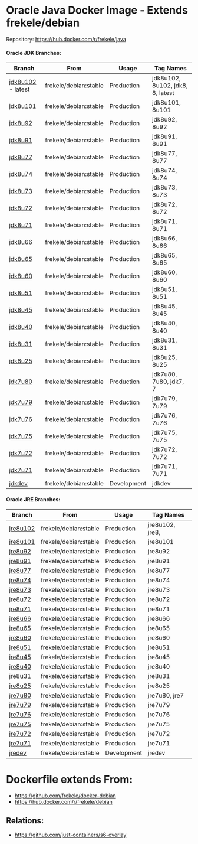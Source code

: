 # Oracle Java Docker Image - Extends frekele/debian

Repository: https://hub.docker.com/r/frekele/java

#### Oracle JDK Branches:
| Branch                | From                     | Usage        | Tag Names                                      |
| --------------------- | ------------------------ | ------------ | ---------------------------------------------- |
| [jdk8u102] - latest   | frekele/debian:stable    | Production   | jdk8u102, 8u102, jdk8, 8, latest               |
| [jdk8u101]            | frekele/debian:stable    | Production   | jdk8u101, 8u101                                |
| [jdk8u92]             | frekele/debian:stable    | Production   | jdk8u92, 8u92                                  |
| [jdk8u91]             | frekele/debian:stable    | Production   | jdk8u91, 8u91                                  |
| [jdk8u77]             | frekele/debian:stable    | Production   | jdk8u77, 8u77                                  |
| [jdk8u74]             | frekele/debian:stable    | Production   | jdk8u74, 8u74                                  |
| [jdk8u73]             | frekele/debian:stable    | Production   | jdk8u73, 8u73                                  |
| [jdk8u72]             | frekele/debian:stable    | Production   | jdk8u72, 8u72                                  |
| [jdk8u71]             | frekele/debian:stable    | Production   | jdk8u71, 8u71                                  |
| [jdk8u66]             | frekele/debian:stable    | Production   | jdk8u66, 8u66                                  |
| [jdk8u65]             | frekele/debian:stable    | Production   | jdk8u65, 8u65                                  |
| [jdk8u60]             | frekele/debian:stable    | Production   | jdk8u60, 8u60                                  |
| [jdk8u51]             | frekele/debian:stable    | Production   | jdk8u51, 8u51                                  |
| [jdk8u45]             | frekele/debian:stable    | Production   | jdk8u45, 8u45                                  |
| [jdk8u40]             | frekele/debian:stable    | Production   | jdk8u40, 8u40                                  |
| [jdk8u31]             | frekele/debian:stable    | Production   | jdk8u31, 8u31                                  |
| [jdk8u25]             | frekele/debian:stable    | Production   | jdk8u25, 8u25                                  |
| [jdk7u80]             | frekele/debian:stable    | Production   | jdk7u80, 7u80, jdk7, 7                         |
| [jdk7u79]             | frekele/debian:stable    | Production   | jdk7u79, 7u79                                  |
| [jdk7u76]             | frekele/debian:stable    | Production   | jdk7u76, 7u76                                  |
| [jdk7u75]             | frekele/debian:stable    | Production   | jdk7u75, 7u75                                  |
| [jdk7u72]             | frekele/debian:stable    | Production   | jdk7u72, 7u72                                  |
| [jdk7u71]             | frekele/debian:stable    | Production   | jdk7u71, 7u71                                  |
| [jdkdev]              | frekele/debian:stable    | Development  | jdkdev                                         |

#### Oracle JRE Branches:
| Branch                | From                     | Usage        | Tag Names                                      |
| --------------------- | ------------------------ | ------------ | ---------------------------------------------- |
| [jre8u102]            | frekele/debian:stable    | Production   | jre8u102, jre8,                                |
| [jre8u101]            | frekele/debian:stable    | Production   | jre8u101                                       |
| [jre8u92]             | frekele/debian:stable    | Production   | jre8u92                                        |
| [jre8u91]             | frekele/debian:stable    | Production   | jre8u91                                        |
| [jre8u77]             | frekele/debian:stable    | Production   | jre8u77                                        |
| [jre8u74]             | frekele/debian:stable    | Production   | jre8u74                                        |
| [jre8u73]             | frekele/debian:stable    | Production   | jre8u73                                        |
| [jre8u72]             | frekele/debian:stable    | Production   | jre8u72                                        |
| [jre8u71]             | frekele/debian:stable    | Production   | jre8u71                                        |
| [jre8u66]             | frekele/debian:stable    | Production   | jre8u66                                        |
| [jre8u65]             | frekele/debian:stable    | Production   | jre8u65                                        |
| [jre8u60]             | frekele/debian:stable    | Production   | jre8u60                                        |
| [jre8u51]             | frekele/debian:stable    | Production   | jre8u51                                        |
| [jre8u45]             | frekele/debian:stable    | Production   | jre8u45                                        |
| [jre8u40]             | frekele/debian:stable    | Production   | jre8u40                                        |
| [jre8u31]             | frekele/debian:stable    | Production   | jre8u31                                        |
| [jre8u25]             | frekele/debian:stable    | Production   | jre8u25                                        |
| [jre7u80]             | frekele/debian:stable    | Production   | jre7u80, jre7                                  |
| [jre7u79]             | frekele/debian:stable    | Production   | jre7u79                                        |
| [jre7u76]             | frekele/debian:stable    | Production   | jre7u76                                        |
| [jre7u75]             | frekele/debian:stable    | Production   | jre7u75                                        |
| [jre7u72]             | frekele/debian:stable    | Production   | jre7u72                                        |
| [jre7u71]             | frekele/debian:stable    | Production   | jre7u71                                        |
| [jredev]              | frekele/debian:stable    | Development  | jredev                                         |


# Dockerfile extends From:
- https://github.com/frekele/docker-debian
- https://hub.docker.com/r/frekele/debian

## Relations:
 - https://github.com/just-containers/s6-overlay


[jdk8u102]: https://github.com/frekele/docker-java/blob/jdk8u102/Dockerfile
[jdk8u101]: https://github.com/frekele/docker-java/blob/jdk8u101/Dockerfile
[jdk8u92]: https://github.com/frekele/docker-java/blob/jdk8u92/Dockerfile
[jdk8u91]: https://github.com/frekele/docker-java/blob/jdk8u91/Dockerfile
[jdk8u77]: https://github.com/frekele/docker-java/blob/jdk8u77/Dockerfile
[jdk8u74]: https://github.com/frekele/docker-java/blob/jdk8u74/Dockerfile
[jdk8u73]: https://github.com/frekele/docker-java/blob/jdk8u73/Dockerfile
[jdk8u72]: https://github.com/frekele/docker-java/blob/jdk8u72/Dockerfile
[jdk8u71]: https://github.com/frekele/docker-java/blob/jdk8u71/Dockerfile
[jdk8u66]: https://github.com/frekele/docker-java/blob/jdk8u66/Dockerfile
[jdk8u65]: https://github.com/frekele/docker-java/blob/jdk8u65/Dockerfile
[jdk8u60]: https://github.com/frekele/docker-java/blob/jdk8u60/Dockerfile
[jdk8u51]: https://github.com/frekele/docker-java/blob/jdk8u51/Dockerfile
[jdk8u45]: https://github.com/frekele/docker-java/blob/jdk8u45/Dockerfile
[jdk8u40]: https://github.com/frekele/docker-java/blob/jdk8u40/Dockerfile
[jdk8u31]: https://github.com/frekele/docker-java/blob/jdk8u31/Dockerfile
[jdk8u25]: https://github.com/frekele/docker-java/blob/jdk8u25/Dockerfile
[jdk7u80]: https://github.com/frekele/docker-java/blob/jdk7u80/Dockerfile
[jdk7u79]: https://github.com/frekele/docker-java/blob/jdk7u79/Dockerfile
[jdk7u76]: https://github.com/frekele/docker-java/blob/jdk7u76/Dockerfile
[jdk7u75]: https://github.com/frekele/docker-java/blob/jdk7u75/Dockerfile
[jdk7u72]: https://github.com/frekele/docker-java/blob/jdk7u72/Dockerfile
[jdk7u71]: https://github.com/frekele/docker-java/blob/jdk7u71/Dockerfile
[jdkdev]: https://github.com/frekele/docker-java/blob/jdkdev/Dockerfile

[jre8u102]: https://github.com/frekele/docker-java/blob/jre8u102/Dockerfile
[jre8u101]: https://github.com/frekele/docker-java/blob/jre8u101/Dockerfile
[jre8u92]: https://github.com/frekele/docker-java/blob/jre8u92/Dockerfile
[jre8u91]: https://github.com/frekele/docker-java/blob/jre8u91/Dockerfile
[jre8u77]: https://github.com/frekele/docker-java/blob/jre8u77/Dockerfile
[jre8u74]: https://github.com/frekele/docker-java/blob/jre8u74/Dockerfile
[jre8u73]: https://github.com/frekele/docker-java/blob/jre8u73/Dockerfile
[jre8u72]: https://github.com/frekele/docker-java/blob/jre8u72/Dockerfile
[jre8u71]: https://github.com/frekele/docker-java/blob/jre8u71/Dockerfile
[jre8u66]: https://github.com/frekele/docker-java/blob/jre8u66/Dockerfile
[jre8u65]: https://github.com/frekele/docker-java/blob/jre8u65/Dockerfile
[jre8u60]: https://github.com/frekele/docker-java/blob/jre8u60/Dockerfile
[jre8u51]: https://github.com/frekele/docker-java/blob/jre8u51/Dockerfile
[jre8u45]: https://github.com/frekele/docker-java/blob/jre8u45/Dockerfile
[jre8u40]: https://github.com/frekele/docker-java/blob/jre8u40/Dockerfile
[jre8u31]: https://github.com/frekele/docker-java/blob/jre8u31/Dockerfile
[jre8u25]: https://github.com/frekele/docker-java/blob/jre8u25/Dockerfile
[jre7u80]: https://github.com/frekele/docker-java/blob/jre7u80/Dockerfile
[jre7u79]: https://github.com/frekele/docker-java/blob/jre7u79/Dockerfile
[jre7u76]: https://github.com/frekele/docker-java/blob/jre7u76/Dockerfile
[jre7u75]: https://github.com/frekele/docker-java/blob/jre7u75/Dockerfile
[jre7u72]: https://github.com/frekele/docker-java/blob/jre7u72/Dockerfile
[jre7u71]: https://github.com/frekele/docker-java/blob/jre7u71/Dockerfile
[jredev]: https://github.com/frekele/docker-java/blob/jredev/Dockerfile

